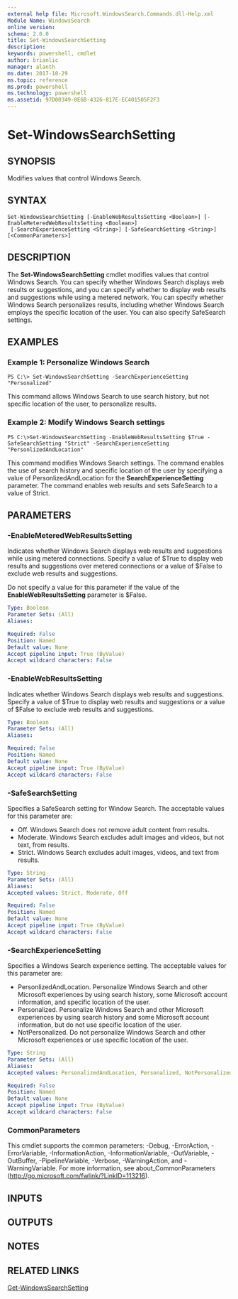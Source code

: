 ```yaml
---
external help file: Microsoft.WindowsSearch.Commands.dll-Help.xml
Module Name: WindowsSearch
online version: 
schema: 2.0.0
title: Set-WindowsSearchSetting
description: 
keywords: powershell, cmdlet
author: brianlic
manager: alanth
ms.date: 2017-10-29
ms.topic: reference
ms.prod: powershell
ms.technology: powershell
ms.assetid: 97D00349-0E6B-4326-817E-EC401505F2F3
---
```


# Set-WindowsSearchSetting

## SYNOPSIS
Modifies values that control Windows Search.

## SYNTAX

```
Set-WindowsSearchSetting [-EnableWebResultsSetting <Boolean>] [-EnableMeteredWebResultsSetting <Boolean>]
 [-SearchExperienceSetting <String>] [-SafeSearchSetting <String>] [<CommonParameters>]
```

## DESCRIPTION
The **Set-WindowsSearchSetting** cmdlet modifies values that control Windows Search.
You can specify whether Windows Search displays web results or suggestions, and you can specify whether to display web results and suggestions while using a metered network.
You can specify whether Windows Search personalizes results, including whether Windows Search employs the specific location of the user.
You can also specify SafeSearch settings.

## EXAMPLES

### Example 1: Personalize Windows Search
```
PS C:\> Set-WindowsSearchSetting -SearchExperienceSetting "Personalized"
```

This command allows Windows Search to use search history, but not specific location of the user, to personalize results.

### Example 2: Modify Windows Search settings
```
PS C:\>Set-WindowsSearchSetting -EnableWebResultsSetting $True -SafeSearchSetting "Strict" -SearchExperienceSetting "PersonlizedAndLocation"
```

This command modifies Windows Search settings.
The command enables the use of search history and specific location of the user by specifying a value of PersonlizedAndLocation for the **SearchExperienceSetting** parameter.
The command enables web results and sets SafeSearch to a value of Strict.

## PARAMETERS

### -EnableMeteredWebResultsSetting
Indicates whether Windows Search displays web results and suggestions while using metered connections.
Specify a value of $True to display web results and suggestions over metered connections or a value of $False to exclude web results and suggestions.

Do not specify a value for this parameter if the value of the **EnableWebResultsSetting** parameter is $False.

```yaml
Type: Boolean
Parameter Sets: (All)
Aliases: 

Required: False
Position: Named
Default value: None
Accept pipeline input: True (ByValue)
Accept wildcard characters: False
```

### -EnableWebResultsSetting
Indicates whether Windows Search displays web results and suggestions.
Specify a value of $True to display web results and suggestions or a value of $False to exclude web results and suggestions.

```yaml
Type: Boolean
Parameter Sets: (All)
Aliases: 

Required: False
Position: Named
Default value: None
Accept pipeline input: True (ByValue)
Accept wildcard characters: False
```

### -SafeSearchSetting
Specifies a SafeSearch setting for Window Search.
The acceptable values for this parameter are:

- Off.
Windows Search does not remove adult content from results.
- Moderate.
Windows Search excludes adult images and videos, but not text, from results.
- Strict.
Windows Search excludes adult images, videos, and text from results.

```yaml
Type: String
Parameter Sets: (All)
Aliases: 
Accepted values: Strict, Moderate, Off

Required: False
Position: Named
Default value: None
Accept pipeline input: True (ByValue)
Accept wildcard characters: False
```

### -SearchExperienceSetting
Specifies a Windows Search experience setting.
The acceptable values for this parameter are:

- PersonlizedAndLocation.
Personalize Windows Search and other Microsoft experiences by using search history, some Microsoft account information, and specific location of the user. 
- Personalized.
Personalize Windows Search and other Microsoft experiences by using search history and some Microsoft account information, but do not use specific location of the user. 
- NotPersonalized.
Do not personalize Windows Search and other Microsoft experiences or use specific location of the user.

```yaml
Type: String
Parameter Sets: (All)
Aliases: 
Accepted values: PersonalizedAndLocation, Personalized, NotPersonalized

Required: False
Position: Named
Default value: None
Accept pipeline input: True (ByValue)
Accept wildcard characters: False
```

### CommonParameters
This cmdlet supports the common parameters: -Debug, -ErrorAction, -ErrorVariable, -InformationAction, -InformationVariable, -OutVariable, -OutBuffer, -PipelineVariable, -Verbose, -WarningAction, and -WarningVariable. For more information, see about_CommonParameters (http://go.microsoft.com/fwlink/?LinkID=113216).

## INPUTS

## OUTPUTS

## NOTES

## RELATED LINKS

[Get-WindowsSearchSetting](./Get-WindowsSearchSetting.md)

